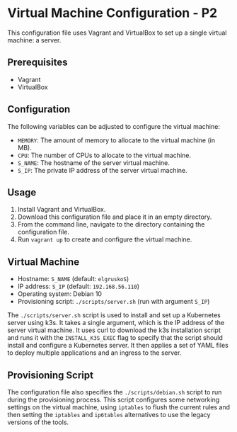 # Virtual Machine Configuration - P2

This configuration file uses Vagrant and VirtualBox to set up a single virtual machine: a server.

## Prerequisites

- Vagrant
- VirtualBox

## Configuration

The following variables can be adjusted to configure the virtual machine:

- `MEMORY`: The amount of memory to allocate to the virtual machine (in MB).
- `CPU`: The number of CPUs to allocate to the virtual machine.
- `S_NAME`: The hostname of the server virtual machine.
- `S_IP`: The private IP address of the server virtual machine.

## Usage

1. Install Vagrant and VirtualBox.
2. Download this configuration file and place it in an empty directory.
3. From the command line, navigate to the directory containing the configuration file.
4. Run `vagrant up` to create and configure the virtual machine.

## Virtual Machine

- Hostname: `S_NAME` (default: `elgruskoS`)
- IP address: `S_IP` (default: `192.168.56.110`)
- Operating system: Debian 10
- Provisioning script: `./scripts/server.sh` (run with argument `S_IP`)

The `./scripts/server.sh` script is used to install and set up a Kubernetes server using k3s. It takes a single argument, which is the IP address of the server virtual machine. It uses curl to download the k3s installation script and runs it with the `INSTALL_K3S_EXEC` flag to specify that the script should install and configure a Kubernetes server. It then applies a set of YAML files to deploy multiple applications and an ingress to the server.

## Provisioning Script

The configuration file also specifies the `./scripts/debian.sh` script to run during the provisioning process. This script configures some networking settings on the virtual machine, using `iptables` to flush the current rules and then setting the `iptables` and `ip6tables` alternatives to use the legacy versions of the tools.
